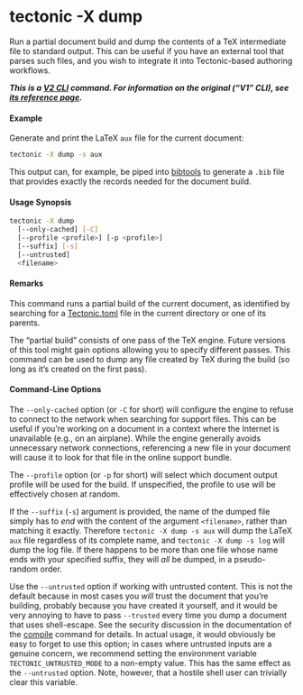 # tectonic -X dump

Run a partial document build and dump the contents of a TeX intermediate file to
standard output. This can be useful if you have an external tool that parses
such files, and you wish to integrate it into Tectonic-based authoring
workflows.

***This is a [V2 CLI][v2cli-ref] command. For information on the original (“V1”
CLI), see [its reference page][v1cli-ref].***

[v2cli-ref]: ../ref/v2cli.md
[v1cli-ref]: ../ref/v1cli.md

#### Example

Generate and print the LaTeX `aux` file for the current document:

```sh
tectonic -X dump -s aux
```

This output can, for example, be piped into [bibtools] to generate a `.bib` file
that provides exactly the records needed for the document build.

[bibtools]: https://github.com/pkgw/bibtools/

#### Usage Synopsis

```sh
tectonic -X dump
  [--only-cached] [-C]
  [--profile <profile>] [-p <profile>]
  [--suffix] [-s]
  [--untrusted]
  <filename>
```

#### Remarks

This command runs a partial build of the current document, as identified by
searching for a [Tectonic.toml][tectonic-toml] file in the current directory or
one of its parents.

[tectonic-toml]: ../ref/tectonic-toml.md

The “partial build” consists of one pass of the TeX engine. Future versions of
this tool might gain options allowing you to specify different passes. This
command can be used to dump any file created by TeX during the build (so long
as it’s created on the first pass).

#### Command-Line Options

The `--only-cached` option (or `-C` for short) will configure the engine to
refuse to connect to the network when searching for support files. This can be
useful if you’re working on a document in a context where the Internet is
unavailable (e.g., on an airplane). While the engine generally avoids
unnecessary network connections, referencing a new file in your document will
cause it to look for that file in the online support bundle.

The `--profile` option (or `-p` for short) will select which document output
profile will be used for the build. If unspecified, the profile to use will be
effectively chosen at random.

If the `--suffix` (`-s`) argument is provided, the name of the dumped file
simply has to *end* with the content of the argument `<filename>`, rather than
matching it exactly. Therefore `tectonic -X dump -s aux` will dump the LaTeX
`aux` file regardless of its complete name, and `tectonic -X dump -s log` will
dump the log file. If there happens to be more than one file whose name ends
with your specified suffix, they will *all* be dumped, in a pseudo-random order.

Use the `--untrusted` option if working with untrusted content. This is not the
default because in most cases you *will* trust the document that you’re
building, probably because you have created it yourself, and it would be very
annoying to have to pass `--trusted` every time you dump a document that uses
shell-escape. See the security discussion in the documentation of the
[compile](./compile.md) command for details. In actual usage, it would obviously
be easy to forget to use this option; in cases where untrusted inputs are a
genuine concern, we recommend setting the environment variable
`TECTONIC_UNTRUSTED_MODE` to a non-empty value. This has the same effect as the
`--untrusted` option. Note, however, that a hostile shell user can trivially
clear this variable.
